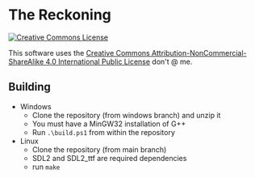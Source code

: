# The Reckoning

<a rel="license" href="http://creativecommons.org/licenses/by-nc-sa/4.0/"><img alt="Creative Commons License" style="border-width:0" src="https://i.creativecommons.org/l/by-nc-sa/4.0/88x31.png" /></a><br/>

This software uses the [Creative Commons Attribution-NonCommercial-ShareAlike 4.0 International Public License](LICENSE.md) don't @ me.

## Building
- Windows
  - Clone the repository (from windows branch) and unzip it
  - You must have a MinGW32 installation of G++
  - Run `.\build.ps1` from within the repository
- Linux
  - Clone the repository (from main branch)
  - SDL2 and SDL2_ttf are required dependencies
  - run `make`
